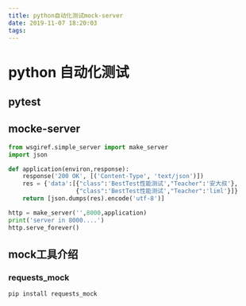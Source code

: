 ```yaml
---
title: python自动化测试mock-server
date: 2019-11-07 18:20:03
tags:
---
```


# python 自动化测试

## pytest

## mocke-server
```python
from wsgiref.simple_server import make_server
import json

def application(environ,response):
    response('200 OK', [('Content-Type', 'text/json')])
    res = {'data':[{"class":'BestTest性能测试',"Teacher":'安大叔'},
                   {"class":'BestTest性能测试',"Teacher":'liml'}]}
    return [json.dumps(res).encode('utf-8')]

http = make_server('',8000,application)
print('server in 8000....')
http.serve_forever()
```

## mock工具介绍

### requests_mock
```
pip install requests_mock
```